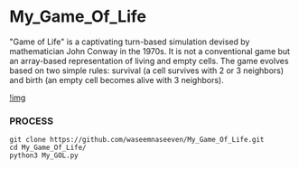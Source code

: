 # My_Game_Of_Life
"Game of Life" is a captivating turn-based simulation devised by mathematician John Conway in the 1970s. It is not a conventional game but an array-based representation of living and empty cells. The game evolves based on two simple rules: survival (a cell survives with 2 or 3 neighbors) and birth (an empty cell becomes alive with 3 neighbors).

[!img](GameOfLifeDiagram.png)

### PROCESS

```
git clone https://github.com/waseemnaseeven/My_Game_Of_Life.git
cd My_Game_Of_Life/
python3 My_GOL.py
```
